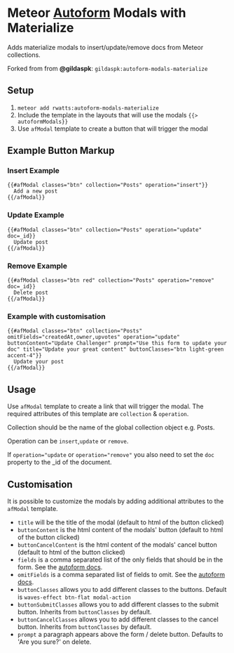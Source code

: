 Meteor [Autoform](https://github.com/aldeed/meteor-autoform) Modals with Materialize
======================

Adds materialize modals to insert/update/remove docs from Meteor collections.

Forked from from **@gildaspk**:
`gildaspk:autoform-modals-materialize`

## Setup ##

1. ```meteor add rwatts:autoform-modals-materialize```
2. Include the template in the layouts that will use the modals `{{> autoformModals}}`
3. Use `afModal` template to create a button that will trigger the modal


## Example Button Markup
### Insert Example ###
```
{{#afModal classes="btn" collection="Posts" operation="insert"}}
  Add a new post
{{/afModal}}
```
### Update Example ###
```
{{#afModal classes="btn" collection="Posts" operation="update" doc=_id}}
  Update post
{{/afModal}}
```
### Remove Example ###
```
{{#afModal classes="btn red" collection="Posts" operation="remove" doc=_id}}
  Delete post
{{/afModal}}
```
### Example with customisation ###
```
{{#afModal classes="btn" collection="Posts" omitFields="createdAt,owner,upvotes" operation="update" buttonContent="Update Challenger" prompt="Use this form to update your doc" title="Update your great content" buttonClasses="btn light-green accent-4"}}
  Update your post
{{/afModal}}
```
## Usage
Use `afModal` template to create a link that will trigger the modal.
The required attributes of this template are ``collection`` & ``operation``.

Collection should be the name of the global collection object e.g. Posts.

Operation can be ```insert```,```update``` or ```remove```.

If ```operation="update``` or ```operation="remove"``` you also need to set the ```doc``` property to the _id of the document.

## Customisation ##
It is possible to customize the modals by adding additional attributes to the `afModal` template.
* ```title``` will be the title of the modal (default to html of the button clicked)
* ```buttonContent``` is the html content of the modals' button (default to html of the button clicked)
* ```buttonCancelContent``` is the html content of the modals' cancel button (default to html of the button clicked)
* ```fields``` is a comma separated list of the only fields that should be in the form. See the [autoform docs](https://github.com/aldeed/meteor-autoform).
* ```omitFields``` is a comma separated list of fields to omit. See the [autoform docs](https://github.com/aldeed/meteor-autoform).
* ```buttonClasses``` allows you to add different classes to the buttons. Default is `waves-effect btn-flat modal-action`
* ```buttonSubmitClasses``` allows you to add different classes to the submit button. Inherits from `buttonClasses` by default.
* ```buttonCancelClasses``` allows you to add different classes to the cancel button. Inherits from `buttonClasses` by default.
* ```prompt``` a paragraph appears above the form / delete button. Defaults to 'Are you sure?' on delete.
